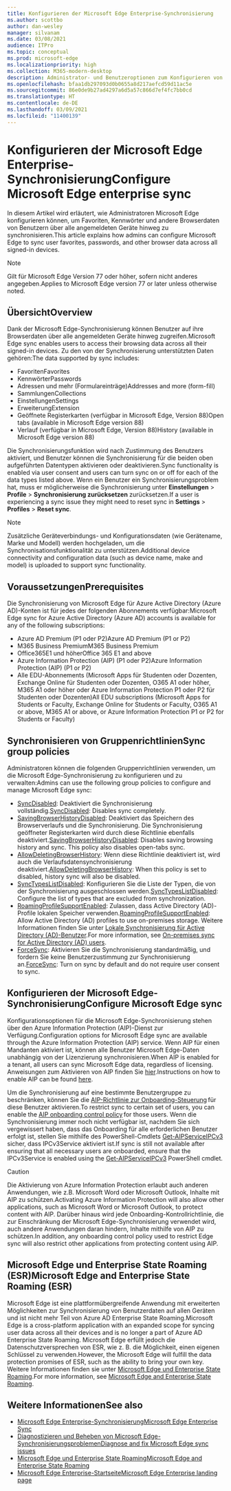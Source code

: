 ```yaml
---
title: Konfigurieren der Microsoft Edge Enterprise-Synchronisierung
ms.author: scottbo
author: dan-wesley
manager: silvanam
ms.date: 03/08/2021
audience: ITPro
ms.topic: conceptual
ms.prod: microsoft-edge
ms.localizationpriority: high
ms.collection: M365-modern-desktop
description: Administrator- und Benutzeroptionen zum Konfigurieren von Microsoft Edge zum Synchronisieren von Favoriten, Kennwörtern und anderen Browserdaten.
ms.openlocfilehash: bfaa1db297093d0b0655a8d217aefcd59d11ac5e
ms.sourcegitcommit: 86e0de9b27ad4297a6d5a57c866d7ef4fc7bb0cd
ms.translationtype: HT
ms.contentlocale: de-DE
ms.lasthandoff: 03/09/2021
ms.locfileid: "11400139"
---
```

# <a name="configure-microsoft-edge-enterprise-sync"></a><span data-ttu-id="7d402-103">Konfigurieren der Microsoft Edge Enterprise-Synchronisierung</span><span class="sxs-lookup"><span data-stu-id="7d402-103">Configure Microsoft Edge enterprise sync</span></span>

<span data-ttu-id="7d402-104">In diesem Artikel wird erläutert, wie Administratoren Microsoft Edge konfigurieren können, um Favoriten, Kennwörter und andere Browserdaten von Benutzern über alle angemeldeten Geräte hinweg zu synchronisieren.</span><span class="sxs-lookup"><span data-stu-id="7d402-104">This article explains how admins can configure Microsoft Edge to sync user favorites, passwords, and other browser data across all signed-in devices.</span></span>

> [!NOTE]
> <span data-ttu-id="7d402-105">Gilt für Microsoft Edge Version 77 oder höher, sofern nicht anderes angegeben.</span><span class="sxs-lookup"><span data-stu-id="7d402-105">Applies to Microsoft Edge version 77 or later unless otherwise noted.</span></span>

## <a name="overview"></a><span data-ttu-id="7d402-106">Übersicht</span><span class="sxs-lookup"><span data-stu-id="7d402-106">Overview</span></span>

<span data-ttu-id="7d402-107">Dank der Microsoft Edge-Synchronisierung können Benutzer auf ihre Browserdaten über alle angemeldeten Geräte hinweg zugreifen.</span><span class="sxs-lookup"><span data-stu-id="7d402-107">Microsoft Edge sync enables users to access their browsing data across all their signed-in devices.</span></span> <span data-ttu-id="7d402-108">Zu den von der Synchronisierung unterstützten Daten gehören:</span><span class="sxs-lookup"><span data-stu-id="7d402-108">The data supported by sync includes:</span></span>

- <span data-ttu-id="7d402-109">Favoriten</span><span class="sxs-lookup"><span data-stu-id="7d402-109">Favorites</span></span>
- <span data-ttu-id="7d402-110">Kennwörter</span><span class="sxs-lookup"><span data-stu-id="7d402-110">Passwords</span></span>
- <span data-ttu-id="7d402-111">Adressen und mehr (Formulareinträge)</span><span class="sxs-lookup"><span data-stu-id="7d402-111">Addresses and more (form-fill)</span></span>
- <span data-ttu-id="7d402-112">Sammlungen</span><span class="sxs-lookup"><span data-stu-id="7d402-112">Collections</span></span>
- <span data-ttu-id="7d402-113">Einstellungen</span><span class="sxs-lookup"><span data-stu-id="7d402-113">Settings</span></span>
- <span data-ttu-id="7d402-114">Erweiterung</span><span class="sxs-lookup"><span data-stu-id="7d402-114">Extension</span></span>
- <span data-ttu-id="7d402-115">Geöffnete Registerkarten (verfügbar in Microsoft Edge, Version 88)</span><span class="sxs-lookup"><span data-stu-id="7d402-115">Open tabs (available in Microsoft Edge version 88)</span></span>
- <span data-ttu-id="7d402-116">Verlauf (verfügbar in Microsoft Edge, Version 88)</span><span class="sxs-lookup"><span data-stu-id="7d402-116">History (available in Microsoft Edge version 88)</span></span>

<span data-ttu-id="7d402-117">Die Synchronisierungsfunktion wird nach Zustimmung des Benutzers aktiviert, und Benutzer können die Synchronisierung für die beiden oben aufgeführten Datentypen aktivieren oder deaktivieren.</span><span class="sxs-lookup"><span data-stu-id="7d402-117">Sync functionality is enabled via user consent and users can turn sync on or off for each of the data types listed above.</span></span> <span data-ttu-id="7d402-118">Wenn ein Benutzer ein Synchronisierungsproblem hat, muss er möglicherweise die Synchronisierung unter **Einstellungen** > **Profile** > **Synchronisierung zurücksetzen** zurücksetzen.</span><span class="sxs-lookup"><span data-stu-id="7d402-118">If a user is experiencing a sync issue they might need to reset sync in **Settings** > **Profiles** > **Reset sync**.</span></span>

> [!NOTE]
> <span data-ttu-id="7d402-119">Zusätzliche Geräteverbindungs- und Konfigurationsdaten (wie Gerätename, Marke und Modell) werden hochgeladen, um die Synchronisationsfunktionalität zu unterstützen.</span><span class="sxs-lookup"><span data-stu-id="7d402-119">Additional device connectivity and configuration data (such as device name, make and model) is uploaded to support sync functionality.</span></span>

## <a name="prerequisites"></a><span data-ttu-id="7d402-120">Voraussetzungen</span><span class="sxs-lookup"><span data-stu-id="7d402-120">Prerequisites</span></span>

<span data-ttu-id="7d402-121">Die Synchronisierung von Microsoft Edge für Azure Active Directory (Azure AD)-Konten ist für jedes der folgenden Abonnements verfügbar:</span><span class="sxs-lookup"><span data-stu-id="7d402-121">Microsoft Edge sync for Azure Active Directory (Azure AD) accounts is available for any of the following subscriptions:</span></span>

- <span data-ttu-id="7d402-122">Azure AD Premium (P1 oder P2)</span><span class="sxs-lookup"><span data-stu-id="7d402-122">Azure AD Premium (P1 or P2)</span></span>
- <span data-ttu-id="7d402-123">M365 Business Premium</span><span class="sxs-lookup"><span data-stu-id="7d402-123">M365 Business Premium</span></span>
- <span data-ttu-id="7d402-124">Office365E1 und höher</span><span class="sxs-lookup"><span data-stu-id="7d402-124">Office 365 E1 and above</span></span>
- <span data-ttu-id="7d402-125">Azure Information Protection (AIP) (P1 oder P2)</span><span class="sxs-lookup"><span data-stu-id="7d402-125">Azure Information Protection (AIP) (P1 or P2)</span></span>
- <span data-ttu-id="7d402-126">Alle EDU-Abonnements (Microsoft Apps für Studenten oder Dozenten, Exchange Online für Studenten oder Dozenten, O365 A1 oder höher, M365 A1 oder höher oder Azure Information Protection P1 oder P2 für Studenten oder Dozenten)</span><span class="sxs-lookup"><span data-stu-id="7d402-126">All EDU subscriptions (Microsoft Apps for Students or Faculty, Exchange Online for Students or Faculty, O365 A1 or above, M365 A1 or above, or Azure Information Protection P1 or P2 for Students or Faculty)</span></span>

## <a name="sync-group-policies"></a><span data-ttu-id="7d402-127">Synchronisieren von Gruppenrichtlinien</span><span class="sxs-lookup"><span data-stu-id="7d402-127">Sync group policies</span></span>

<span data-ttu-id="7d402-128">Administratoren können die folgenden Gruppenrichtlinien verwenden, um die Microsoft Edge-Synchronisierung zu konfigurieren und zu verwalten:</span><span class="sxs-lookup"><span data-stu-id="7d402-128">Admins can use the following group policies to configure and manage Microsoft Edge sync:</span></span>

- <span data-ttu-id="7d402-129">[SyncDisabled](https://docs.microsoft.com/deployedge/microsoft-edge-policies#syncdisabled): Deaktiviert die Synchronisierung vollständig.</span><span class="sxs-lookup"><span data-stu-id="7d402-129">[SyncDisabled](https://docs.microsoft.com/deployedge/microsoft-edge-policies#syncdisabled): Disables sync completely.</span></span>
- <span data-ttu-id="7d402-130">[SavingBrowserHistoryDisabled](https://docs.microsoft.com/deployedge/microsoft-edge-policies#savingbrowserhistorydisabled): Deaktiviert das Speichern des Browserverlaufs und die Synchronisierung. Die Synchronisierung geöffneter Registerkarten wird durch diese Richtlinie ebenfalls deaktiviert.</span><span class="sxs-lookup"><span data-stu-id="7d402-130">[SavingBrowserHistoryDisabled](https://docs.microsoft.com/deployedge/microsoft-edge-policies#savingbrowserhistorydisabled): Disables saving browsing history and sync. This policy also disables open-tabs sync.</span></span>
- <span data-ttu-id="7d402-131">[AllowDeletingBrowserHistory](https://docs.microsoft.com/deployedge/microsoft-edge-policies#allowdeletingbrowserhistory): Wenn diese Richtlinie deaktiviert ist, wird auch die Verlaufsdatensynchronisierung deaktiviert.</span><span class="sxs-lookup"><span data-stu-id="7d402-131">[AllowDeletingBrowserHistory](https://docs.microsoft.com/deployedge/microsoft-edge-policies#allowdeletingbrowserhistory): When this policy is set to disabled, history sync will also be disabled.</span></span>
- <span data-ttu-id="7d402-132">[SyncTypesListDisabled](https://docs.microsoft.com/DeployEdge/microsoft-edge-policies#synctypeslistdisabled): Konfigurieren Sie die Liste der Typen, die von der Synchronisierung ausgeschlossen werden.</span><span class="sxs-lookup"><span data-stu-id="7d402-132">[SyncTypesListDisabled](https://docs.microsoft.com/DeployEdge/microsoft-edge-policies#synctypeslistdisabled): Configure the list of types that are excluded from synchronization.</span></span>
- <span data-ttu-id="7d402-133">[RoamingProfileSupportEnabled](https://docs.microsoft.com/DeployEdge/microsoft-edge-policies#roamingprofilesupportenabled): Zulassen, dass Active Directory (AD)-Profile lokalen Speicher verwenden.</span><span class="sxs-lookup"><span data-stu-id="7d402-133">[RoamingProfileSupportEnabled](https://docs.microsoft.com/DeployEdge/microsoft-edge-policies#roamingprofilesupportenabled): Allow Active Directory (AD) profiles to use on-premises storage.</span></span> <span data-ttu-id="7d402-134">Weitere Informationen finden Sie unter [Lokale Synchronisierung für Active Directory (AD)-Benutzer](https://docs.microsoft.com/DeployEdge/microsoft-edge-on-premises-sync).</span><span class="sxs-lookup"><span data-stu-id="7d402-134">For more information, see [On-premises sync for Active Directory (AD) users](https://docs.microsoft.com/DeployEdge/microsoft-edge-on-premises-sync).</span></span>
- <span data-ttu-id="7d402-135">[ForceSync]( https://docs.microsoft.com/deployedge/microsoft-edge-policies#forcesync): Aktivieren Sie die Synchronisierung standardmäßig, und fordern Sie keine Benutzerzustimmung zur Synchronisierung an.</span><span class="sxs-lookup"><span data-stu-id="7d402-135">[ForceSync]( https://docs.microsoft.com/deployedge/microsoft-edge-policies#forcesync): Turn on sync by default and do not require user consent to sync.</span></span>  

## <a name="configure-microsoft-edge-sync"></a><span data-ttu-id="7d402-136">Konfigurieren der Microsoft Edge-Synchronisierung</span><span class="sxs-lookup"><span data-stu-id="7d402-136">Configure Microsoft Edge sync</span></span>

<span data-ttu-id="7d402-137">Konfigurationsoptionen für die Microsoft Edge-Synchronisierung stehen über den Azure Information Protection (AIP)-Dienst zur Verfügung.</span><span class="sxs-lookup"><span data-stu-id="7d402-137">Configuration options for Microsoft Edge sync are available through the Azure Information Protection (AIP) service.</span></span> <span data-ttu-id="7d402-138">Wenn AIP für einen Mandanten aktiviert ist, können alle Benutzer Microsoft Edge-Daten unabhängig von der Lizenzierung synchronisieren.</span><span class="sxs-lookup"><span data-stu-id="7d402-138">When AIP is enabled for a tenant, all users can sync Microsoft Edge data, regardless of licensing.</span></span> <span data-ttu-id="7d402-139">Anweisungen zum Aktivieren von AIP finden Sie [hier](https://docs.microsoft.com/azure/information-protection/activate-office365).</span><span class="sxs-lookup"><span data-stu-id="7d402-139">Instructions on how to enable AIP can be found [here](https://docs.microsoft.com/azure/information-protection/activate-office365).</span></span>

<span data-ttu-id="7d402-140">Um die Synchronisierung auf eine bestimmte Benutzergruppe zu beschränken, können Sie die [AIP-Richtlinie zur Onboarding-Steuerung](https://docs.microsoft.com/powershell/module/aipservice/set-aipserviceonboardingcontrolpolicy?view=azureipps&preserve-view=true) für diese Benutzer aktivieren.</span><span class="sxs-lookup"><span data-stu-id="7d402-140">To restrict sync to certain set of users, you can enable the [AIP onboarding control policy](https://docs.microsoft.com/powershell/module/aipservice/set-aipserviceonboardingcontrolpolicy?view=azureipps&preserve-view=true) for those users.</span></span> <span data-ttu-id="7d402-141">Wenn die Synchronisierung immer noch nicht verfügbar ist, nachdem Sie sich vergewissert haben, dass das Onboarding für alle erforderlichen Benutzer erfolgt ist, stellen Sie mithilfe des PowerShell-Cmdlets [Get-AIPServiceIPCv3](https://docs.microsoft.com/powershell/module/aipservice/get-aipserviceipcv3?view=azureipps&preserve-view=true)  sicher, dass IPCv3Service aktiviert ist.</span><span class="sxs-lookup"><span data-stu-id="7d402-141">If sync is still not available after ensuring that all necessary users are onboarded, ensure that the IPCv3Service is enabled using the [Get-AIPServiceIPCv3](https://docs.microsoft.com/powershell/module/aipservice/get-aipserviceipcv3?view=azureipps&preserve-view=true)  PowerShell cmdlet.</span></span>

> [!CAUTION]
> <span data-ttu-id="7d402-142">Die Aktivierung von Azure Information Protection erlaubt auch anderen Anwendungen, wie z.B. Microsoft Word oder Microsoft Outlook, Inhalte mit AIP zu schützen.</span><span class="sxs-lookup"><span data-stu-id="7d402-142">Activating Azure Information Protection will also allow other applications, such as Microsoft Word or Microsoft Outlook, to protect content with AIP.</span></span> <span data-ttu-id="7d402-143">Darüber hinaus wird jede Onboarding-Kontrollrichtlinie, die zur Einschränkung der Microsoft Edge-Synchronisierung verwendet wird, auch andere Anwendungen daran hindern, Inhalte mithilfe von AIP zu schützen.</span><span class="sxs-lookup"><span data-stu-id="7d402-143">In addition, any onboarding control policy used to restrict Edge sync will also restrict other applications from protecting content using AIP.</span></span>

## <a name="microsoft-edge-and-enterprise-state-roaming-esr"></a><span data-ttu-id="7d402-144">Microsoft Edge und Enterprise State Roaming (ESR)</span><span class="sxs-lookup"><span data-stu-id="7d402-144">Microsoft Edge and Enterprise State Roaming (ESR)</span></span>

<span data-ttu-id="7d402-145">Microsoft Edge ist eine plattformübergreifende Anwendung mit erweiterten Möglichkeiten zur Synchronisierung von Benutzerdaten auf allen Geräten und ist nicht mehr Teil von Azure AD Enterprise State Roaming.</span><span class="sxs-lookup"><span data-stu-id="7d402-145">Microsoft Edge is a cross-platform application with an expanded scope for syncing user data across all their devices and is no longer a part of Azure AD Enterprise State Roaming.</span></span> <span data-ttu-id="7d402-146">Microsoft Edge erfüllt jedoch die Datenschutzversprechen von ESR, wie z. B. die Möglichkeit, einen eigenen Schlüssel zu verwenden.</span><span class="sxs-lookup"><span data-stu-id="7d402-146">However, the Microsoft Edge will fulfill the data protection promises of ESR, such as the ability to bring your own key.</span></span> <span data-ttu-id="7d402-147">Weitere Informationen finden sie unter [Microsoft Edge und Enterprise State Roaming](microsoft-edge-enterprise-state-roaming.md).</span><span class="sxs-lookup"><span data-stu-id="7d402-147">For more information, see [Microsoft Edge and Enterprise State Roaming](microsoft-edge-enterprise-state-roaming.md).</span></span>

## <a name="see-also"></a><span data-ttu-id="7d402-148">Weitere Informationen</span><span class="sxs-lookup"><span data-stu-id="7d402-148">See also</span></span>

- [<span data-ttu-id="7d402-149">Microsoft Edge Enterprise-Synchronisierung</span><span class="sxs-lookup"><span data-stu-id="7d402-149">Microsoft Edge Enterprise Sync</span></span>](microsoft-edge-enterprise-sync.md)
- [<span data-ttu-id="7d402-150">Diagnostizieren und Beheben von Microsoft Edge-Synchronisierungsproblemen</span><span class="sxs-lookup"><span data-stu-id="7d402-150">Diagnose and fix Microsoft Edge sync issues</span></span>](microsoft-edge-troubleshoot-enterprise-sync.md)
- [<span data-ttu-id="7d402-151">Microsoft Edge und Enterprise State Roaming</span><span class="sxs-lookup"><span data-stu-id="7d402-151">Microsoft Edge and Enterprise State Roaming</span></span>](microsoft-edge-enterprise-state-roaming.md)
- [<span data-ttu-id="7d402-152">Microsoft Edge Enterprise-Startseite</span><span class="sxs-lookup"><span data-stu-id="7d402-152">Microsoft Edge Enterprise landing page</span></span>](https://aka.ms/EdgeEnterprise)

